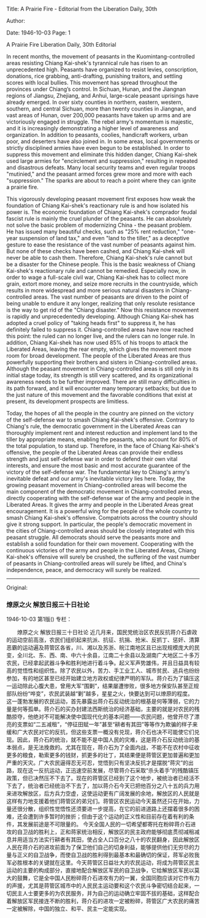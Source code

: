Title: A Prairie Fire - Editorial from the Liberation Daily, 30th

Author:

Date: 1946-10-03
Page: 1

A Prairie Fire
Liberation Daily, 30th Editorial

In recent months, the movement of peasants in the Kuomintang-controlled areas resisting Chiang Kai-shek's tyrannical rule has risen to an unprecedented high. Peasants have organized to resist levies, conscription, donations, rice grabbing, anti-drafting, punishing traitors, and settling scores with local bullies. This movement has spread throughout the provinces under Chiang’s control. In Sichuan, Hunan, and the Jiangnan regions of Jiangsu, Zhejiang, and Anhui, large-scale peasant uprisings have already emerged. In over sixty counties in northern, eastern, western, southern, and central Sichuan, more than twenty counties in Jiangnan, and vast areas of Hunan, over 200,000 peasants have taken up arms and are victoriously engaged in struggle. The rebel army's momentum is majestic, and it is increasingly demonstrating a higher level of awareness and organization. In addition to peasants, coolies, handicraft workers, urban poor, and deserters have also joined in. In some areas, local governments or strictly disciplined armies have even begun to be established. In order to suppress this movement and eliminate this hidden danger, Chiang Kai-shek used large armies for "encirclement and suppression," resulting in repeated and disastrous defeats. Many local security teams and even regular troops "mutinied," and the peasant armed forces grew more and more with each "suppression." The sparks are about to reach a point where they can ignite a prairie fire.

This vigorously developing peasant movement first exposes how weak the foundation of Chiang Kai-shek's reactionary rule is and how isolated his power is. The economic foundation of Chiang Kai-shek's comprador feudal fascist rule is mainly the cruel plunder of the peasants. He can absolutely not solve the basic problem of modernizing China - the peasant problem. He has issued many beautiful checks, such as "25% rent reduction," "one-year suspension of land tax," and even "land to the tiller," as a deceptive gesture to ease the resistance of the vast number of peasants against him. But none of these checks have been cashed, and Chiang Kai-shek will never be able to cash them. Therefore, Chiang Kai-shek's rule cannot but be a disaster for the Chinese people. This is the basic weakness of Chiang Kai-shek's reactionary rule and cannot be remedied. Especially now, in order to wage a full-scale civil war, Chiang Kai-shek has to collect more grain, extort more money, and seize more recruits in the countryside, which results in more widespread and more serious natural disasters in Chiang-controlled areas. The vast number of peasants are driven to the point of being unable to endure it any longer, realizing that only resolute resistance is the way to get rid of the "Chiang disaster." Now this resistance movement is rapidly and unprecedentedly developing. Although Chiang Kai-shek has adopted a cruel policy of "taking heads first" to suppress it, he has definitely failed to suppress it. Chiang-controlled areas have now reached this point: the ruled can no longer live, and the rulers can no longer rule. In addition, Chiang Kai-shek has now used 85% of his troops to attack the Liberated Areas, leaving the rear empty, which gives the movement more room for broad development. The people of the Liberated Areas are thus powerfully supporting their brothers and sisters in Chiang-controlled areas. Although the peasant movement in Chiang-controlled areas is still only in its initial stage today, its strength is still very scattered, and its organizational awareness needs to be further improved. There are still many difficulties in its path forward, and it will encounter many temporary setbacks; but due to the just nature of this movement and the favorable conditions that exist at present, its development prospects are limitless.

Today, the hopes of all the people in the country are pinned on the victory of the self-defense war to smash Chiang Kai-shek's offensive. Contrary to Chiang's rule, the democratic government in the Liberated Areas can thoroughly implement rent and interest reduction and implement land to the tiller by appropriate means, enabling the peasants, who account for 80% of the total population, to stand up. Therefore, in the face of Chiang Kai-shek's offensive, the people of the Liberated Areas can provide their endless strength and just self-defense war in order to defend their own vital interests, and ensure the most basic and most accurate guarantee of the victory of the self-defense war. The fundamental key to Chiang's army's inevitable defeat and our army's inevitable victory lies here. Today, the growing peasant movement in Chiang-controlled areas will become the main component of the democratic movement in Chiang-controlled areas, directly cooperating with the self-defense war of the army and people in the Liberated Areas. It gives the army and people in the Liberated Areas great encouragement. It is a powerful wing for the people of the whole country to smash Chiang Kai-shek's offensive. Compatriots across the country should give it strong support. In particular, the people's democratic movement in the cities of Chiang-controlled areas should be closely integrated with this peasant struggle. All democrats should serve the peasants more and establish a solid foundation for their own movement. Cooperating with the continuous victories of the army and people in the Liberated Areas, Chiang Kai-shek's offensive will surely be crushed, the suffering of the vast number of peasants in Chiang-controlled areas will surely be lifted, and China's independence, peace, and democracy will surely be realized.



<hr /> 

Original: 


### 燎原之火  解放日报三十日社论

1946-10-03
第1版()
专栏：

　　燎原之火
    解放日报三十日社论
    近几月来，国民党统治区农民反抗蒋介石虐政的运动空前高涨，农民们组织起来抗派、抗征、抗捐、抢米、反抓丁、惩奸、清算恶霸的运动遍及蒋管区各省，川、湘以及苏浙、皖江南地区且已出现规模庞大的民变，全川北、东、西、南、中六十余县，江南二十余县以及湖南广大地区二十多万农民，已经拿起武器斗争和胜利地进行着斗争。起义军声势雄伟，并且日益具有较高的觉悟性和组织性。除了农民以外，苦力、手工业工人、城市贫民、逃兵也纷纷参加，有的地区甚至已经开始建立地方政权或纪律严明的军队。蒋介石为了镇压这一运动除此心腹大患，曾用大军“围剿”，结果屡遭惨败，很多地方保安队甚至正规部队纷纷“哗变”，农民武装越“剿”越多，星星之火，快要达到可以燎原的程度。
    这一蓬勃发展的农民运动，首先暴露出蒋介石反动统治的根基是何等薄弱，它的力量是何等孤单。蒋介石的买办封建法西斯统治的经济基础，主要的就是对农民的残酷掠夺，他绝对不可能解决使中国现代化的基本问题——农民问题，他曾开尽了漂亮的支票如“二五减租”，“停征田赋一年”甚至“耕者有其田”等等作为欺骗的样子来缓和广大农民对它的反抗，但这些支票一概没有兑现，蒋介石也决不可能使它们兑现。因此，蒋介石的统治，就不能不是中国人民的灾难，这是蒋介石反动统治的基本弱点，是无法挽救的。尤其在现在，蒋介石为了全面内战，不能不在农村中征收更多的粮食，勒索更多的钱财，抓更多的壮丁，其结果便是蒋管区更加普遍和更加严重的天灾。广大农民逼得忍无可忍，觉悟到只有坚决反抗才是摆脱“蒋灾”的出路，现在这一反抗运动，正迅速空前发展，尽管蒋介石采取“杀头着手”的残酷镇压政策，但已决然压不下去了。现在的蒋管区已经到了这个地步，被统治者已经活不下去了，统治者已经统治不下去了，加以蒋介石今天已把他百分之八十五的兵力用来进攻解放区，后方兵力空虚，这使运动更有广阔发展的余地，解放区的人民就是这样有力地支援着他们蒋管区的弟兄们。蒋管区农民运动今天虽然还只在开始，力量还很分散，组织性觉悟性还须要进一步提高，在它的前进道路上还摆着很多的困难，还会遭到许多暂时的挫折；但由于这个运动的正义性和目前存在着有利的条件，其发展前途是不可限量的。
    今天全国人民的一切希望都寄托在粉碎蒋介石进攻的自卫战的胜利上，正和蒋家统治相反，解放区的民主政府能够彻底贯彻减租减息并用适当方法实行耕者有其田，使占全人口百分之八十的农民翻身，因此解放区人民在蒋介石的进攻前面为了保卫他们自己的切身利益，能够提供他们无穷尽的力量与正义的自卫战争，而使自卫战的胜利得到最基本和最确切的保证，蒋军必败我军必胜根本的关键就在这里。今天蒋管区日益壮大的农民运动，将成为蒋管区民主运动的主要的构成部分，直接地配合解放区军民的自卫战争，它给解放区军民以莫大的鼓舞，它是全中国人民粉碎蒋介石进攻有力的一翼，全国同胞应该对它作有力的声援，尤其是蒋管区城市中的人民民主运动要和这个农民斗争密切结合起来，一切民主人士要更多的为农民服务，并为自己的运动确立牢固不拔的基础，这样配合着解放区军民接连不断的胜利，蒋介石的进攻一定被粉碎，蒋管区广大农民的痛苦一定被解除，中国的独立、和平、民主一定能实现。

